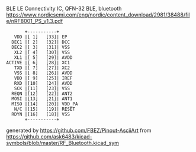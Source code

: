 BLE LE Connectivity IC, QFN-32
BLE, bluetooth
https://www.nordicsemi.com/eng/nordic/content_download/2981/38488/file/nRF8001_PS_v1.3.pdf


	       +-----------+
	   VDD |[ 1]   [33]| EP
	  DEC1 |[ 2]   [32]| DCC
	  DEC2 |[ 3]   [31]| VSS
	   XL2 |[ 4]   [30]| VSS
	   XL1 |[ 5]   [29]| AVDD
	ACTIVE |[ 6]   [28]| XC1
	   TXD |[ 7]   [27]| XC2
	   VSS |[ 8]   [26]| AVDD
	   VDD |[ 9]   [25]| IREF
	   RXD |[10]   [24]| AVDD
	   SCK |[11]   [23]| VSS
	  REQN |[12]   [22]| ANT2
	  MOSI |[13]   [21]| ANT1
	  MISO |[14]   [20]| VDD_PA
	   N/C |[15]   [19]| RESET
	  RDYN |[16]   [18]| VSS
	       +-----------+


generated by https://github.com/FBEZ/Pinout-AsciiArt from https://github.com/ask6483/kicad-symbols/blob/master/RF_Bluetooth.kicad_sym